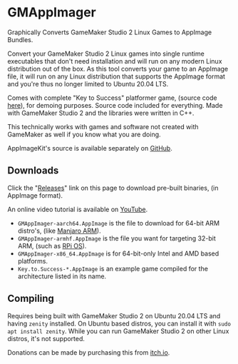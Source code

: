 # GMAppImager
Graphically Converts GameMaker Studio 2 Linux Games to AppImage Bundles.

Convert your GameMaker Studio 2 Linux games into single runtime executables that don't need installation and will run on any modern Linux distribution out of the box. As this tool converts your game to an AppImage file, it will run on any Linux distribution that supports the AppImage format and you're thus no longer limited to Ubuntu 20.04 LTS. 

Comes with complete "Key to Success" platformer game, (source code [here](https://samuel-venable.itch.io/key-to-success)), for demoing purposes. Source code included for everything. Made with GameMaker Studio 2 and the libraries were written in C++. 

This technically works with games and software not created with GameMaker as well if you know what you are doing. 

AppImageKit's source is available separately on [GitHub](https://github.com/AppImage/AppImageKit).  

## Downloads
Click the "[Releases](https://github.com/time-killer-games/GMAppImager/releases)" link on this page to download pre-built binaries, (in AppImage format). 

An online video tutorial is available on [YouTube](https://www.youtube.com/watch?v=csFavUl1pAA).

- `GMAppImager-aarch64.AppImage` is the file to download for 64-bit ARM distro's, (like [Manjaro ARM](https://manjaro.org/download/#ARM)).
- `GMAppImager-armhf.AppImage` is the file you want for targeting 32-bit ARM, (such as [RPi OS](https://www.raspberrypi.com/software/)).
- `GMAppImager-x86_64.AppImage` is for 64-bit-only Intel and AMD based platforms.
- `Key.to.Success-*.AppImage` is an example game compiled for the architecture listed in its name.

## Compiling
Requires being built with GameMaker Studio 2 on Ubuntu 20.04 LTS and having `zenity` installed. On Ubuntu based distros, you can install it with `sudo apt install zenity`. While you can run GameMaker Studio 2 on other Linux distros, it's not supported. 

Donations can be made by purchasing this from [itch.io](https://samuel-venable.itch.io/gmappimager).
